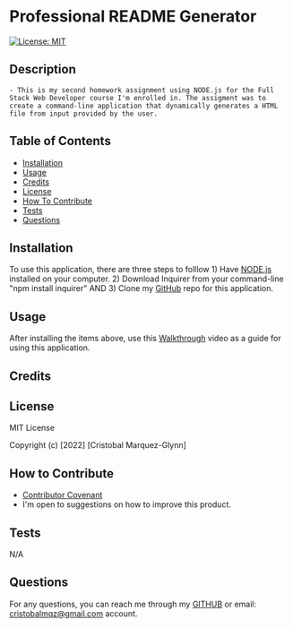 # Professional README Generator
  [![License: MIT](https://img.shields.io/badge/License-MIT-yellow.svg)](https://opensource.org/licenses/MIT)

  ## Description
  
    - This is my second homework assignment using NODE.js for the Full Stack Web Developer course I'm enrolled in. The assigment was to create a command-line application that dynamically generates a HTML file from input provided by the user.
  
   
  ## Table of Contents
   
  - [Installation](#installation)
  - [Usage](#usage)
  - [Credits](#credits)
  - [License](#license)
  - [How To Contribute](#how_to_contribute)
  - [Tests](#tests)
  - [Questions](#questions)
  
  ## Installation
  
  To use this application, there are three steps to folllow 1) Have [NODE.js](https://nodejs.org/en/download/) installed on your computer. 2) Download Inquirer from your command-line "npm install inquirer" AND 3) Clone my [GitHub](https://github.com/CM-GDev/TeamProfileGenerator) repo for this application.
  
  ## Usage
  
  After installing the items above, use this [Walkthrough](https://youtube.com) video as a guide for using this application.
    
  ## Credits
  

  
  ## License
  
  MIT License

  Copyright (c) [2022] [Cristobal Marquez-Glynn]
  
  ## How to Contribute
  
  - [Contributor Covenant](https://www.contributor-covenant.org/) 
  - I'm open to suggestions on how to improve this product.
  
  ## Tests
  
  N/A
  
  ## Questions
  
 
  For any questions, you can reach me through my [GITHUB](https://github.com/CM-GDev) or email: cristobalmqz@gmail.com account. 
